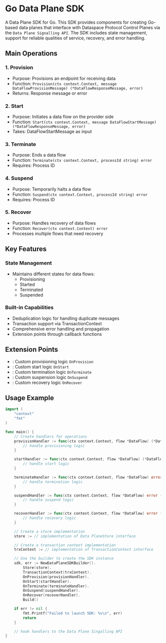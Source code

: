 # Go Data Plane SDK

A Data Plane SDK for Go. This SDK provides components for creating Go-based data planes that interface with Dataspace
Protocol Control Planes via the `Data Plane Signalling API`. The SDK includes state management, support for reliable
qualities of service, recovery, and error handling.

## Main Operations

### 1. Provision

- Purpose: Provisions an endpoint for receiving data
- Function: `Provision(ctx context.Context, message DataFlowProvisionMessage) (*DataFlowResponseMessage, error)`
- Returns: Response message or error

### 2. Start

- Purpose: Initiates a data flow on the provider side
- Function: `Start(ctx context.Context, message DataFlowStartMessage) (*DataFlowResponseMessage, error)`
- Takes: DataFlowStartMessage as input

### 3. Terminate

- Purpose: Ends a data flow
- Function: `Terminate(ctx context.Context, processId string) error`
- Requires: Process ID

### 4. Suspend

- Purpose: Temporarily halts a data flow
- Function: `Suspend(ctx context.Context, processId string) error`
- Requires: Process ID

### 5. Recover

- Purpose: Handles recovery of data flows
- Function: `Recover(ctx context.Context) error`
- Processes multiple flows that need recovery

## Key Features

### State Management

- Maintains different states for data flows:
    - Provisioning
    - Started
    - Terminated
    - Suspended

### Built-in Capabilities

- Deduplication logic for handling duplicate messages
- Transaction support via TransactionContext
- Comprehensive error handling and propagation
- Extension points through callback functions

## Extension Points

- : Custom provisioning logic `OnProvision`
- : Custom start logic `OnStart`
- : Custom termination logic `OnTerminate`
- : Custom suspension logic `OnSuspend`
- : Custom recovery logic `OnRecover`

## Usage Example

``` go
import (
    "context"
    "fmt"
)

func main() {
    // Create handlers for operations
    provisionHandler := func(ctx context.Context, flow *DataFlow) (*DataFlowResponseMessage, error) {
        // handle provisioning logic
    }

    startHandler := func(ctx context.Context, flow *DataFlow) (*DataFlowResponseMessage, error) {
        // handle start logic
    }

    terminateHandler := func(ctx context.Context, flow *DataFlow) error {
        // handle termination logic
    }

    suspendHandler := func(ctx context.Context, flow *DataFlow) error {
        // handle suspend logic
    }

    recoverHandler := func(ctx context.Context, flow *DataFlow) error {
        // handle recovery logic
    }

    // Create a store implementation
    store := // implementation of Data PlaneStore interface

    // Create a transaction context implementation
    trxContext := // implementation of TransactionContext interface

    // Use the builder to create the SDK instance
    sdk, err := NewDataPlaneSDKBuilder().
        Store(store).
        TransactionContext(trxContext).
        OnProvision(provisionHandler).
        OnStart(startHandler).
        OnTerminate(terminateHandler).
        OnSuspend(suspendHandler).
        OnRecover(recoverHandler).
        Build()

    if err != nil {
        fmt.Printf("Failed to launch SDK: %v\n", err)
        return
    }

    // hook handlers to the Data Plane Singalling API 
}
```
